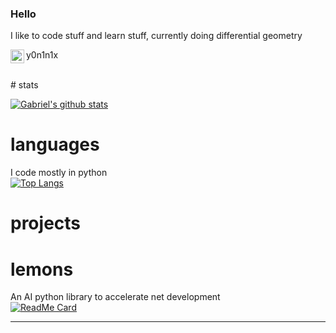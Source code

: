 ### Hello
I like to code stuff and learn stuff, currently doing differential geometry

y0n1n1x
<img align="left" alt="y0n1n1x | Instagram" width="22px" src="https://cdn.jsdelivr.net/npm/simple-icons@v3/icons/instagram.svg" />

<br />
# stats

[![Gabriel's github stats](https://github-readme-stats.vercel.app/api?username=Y0N1N1&show_icons=true&theme=radical)](https://github.com/anuraghazra/github-readme-stats)

# languages
I code mostly in python <br/>
[![Top Langs](https://github-readme-stats.vercel.app/api/top-langs/?username=Y0N1N1&show_icons=true&theme=radical)](https://github.com/anuraghazra/github-readme-stats)

# projects

# lemons
An AI python library to accelerate net development <br/>
[![ReadMe Card](https://github-readme-stats.vercel.app/api/pin/?username=Y0N1N1&repo=lemons&show_icons=true&theme=radical)](https://github.com/anuraghazra/github-readme-stats)

---

